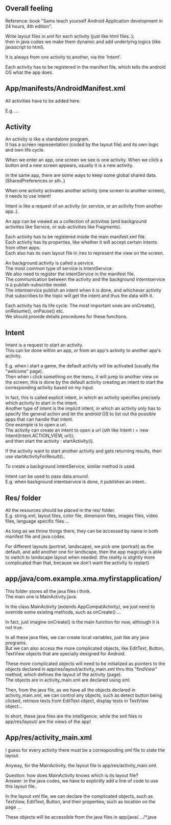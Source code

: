 Overall feeling
-------------------------

Reference: book "Sams teach yourself Android Application development in 24 hours, 4th edition".

Write layout files in xml for each activity (just like html files..);  
then in java codes we make them dynamic and add underlying logics (like javascript to html).

It is always from one activity to another, via the 'Intent'.

Each activity has to be registered in the manifest file, which tells the android OS what the app does.


App/manifests/AndroidManifest.xml
--------------------------------------

All activities have to be added here.

E.g. <activity android:name=".MainActivity"> ... </activity>


Activity
----------------------

An activity is like a standalone program.  
It has a screen representation (coded by the layout file) and its own logic and own life cycle.

When we enter an app, one screen we see is one activity.
When we click a button and a new screen appears, usually it is a new activity.

In the same app, there are some ways to keep some global shared data. (SharedPreferences or sth..)
 
When one activity activates another activity (one screen to another screen), it needs to use Intent!

Intent is like a request of an activity (or service, or an activity from another app..).

An app can be viewed as a collection of activities (and background activities like Service, or sub-activities like Fragments).

Each activity has to be registered inside the main manifest.xml file.  
Each activity has its properties, like whether it will accept certain intents from other apps.  
Each also has its own layout file in /res to represent the view on the screen.

An background activity is called a service.  
The most common type of service is IntentService.  
We also need to register the intentService in the manifest file.  
The communication between the activity and the background interntservice is a publish-subscribe model.  
The intentservice publish an intent when it is done, and whichever activity that subscribes to the topic will get the intent and thus the data with it.

Each activity has its life cycle.
The most important ones are onCreate(), onResume(), onPause() etc.  
We should provide details procedures for these functions.


Intent
-------------------------

Intent is a request to start an activity.  
This can be done within an app, or from an app's activity to another app's activity.

E.g. when i start a game, the default activity will be activated (usually the "welcome" page).  
Then when i click something on the menu, it will jump to another view on the screen; 
this is done by the default activity creating an intent to start the corresponding activity based on my input.

In fact, this is called explicit intent, in which an activity specifies precisely which activity to start in the intent.  
Another type of intent is the implicit intent, in which an activity only has to specify the general action and let the android OS to list out the possible apps that can handle that intent.  
One example is to open a url.  
The activity can create an intent to open a url (sth like Intent i = new Intent(Intent.ACTION_VIEW, url));  
and then start the activity : startActivity(i).

If the activity want to start another activity and gets returning results, then use startActivityForResult()..

To create a background intentService, similar method is used.

Intent can be used to pass data around.  
E.g. when background intentservice is done, it publishes an intent..


Res/ folder
----------------------------------

All the resources should be placed in the res/ folder.  
E.g. string.xml, layout files, color file, dimension files, images files, video files, language specific files ...  

As long as we throw things there, they can be accessed by name in both manifest file and java codes.

For different layouts (portrait, landscape), we pick one (portrait) as the default, 
and add another one for landscape, then the app magically is able to switch to landscape layout when needed. 
(the reality is slightly more complicated than that, because we don't want the activity to restart)


app/java/com.example.xma.myfirstapplication/
----------------------------------------

This folder stores all the java files i think.  
The main one is MainActivity.java.

In the class MainActivity (extends AppCompatActivity), 
we just need to override some existing methods, such as onCreate() ...

In fact, just imagine onCreate() is the main function for now, although it is not true.

In all these java files, we can create local variables, just like any java programs.  
But we can also access the more complicated objects, like EditText, Button, TextView objects
that are specially designed for Android.

These more complicated objects will need to be initialized as pointers to the objects declared in
app/res/layout/activity_main.xml thru this "findView" method, which defines the layout of the activity (page).  
The objects are in activity_main.xml are declared using xml.

Then, from the java file, as we have all the objects declared in activity_main.xml,
we can control any objects, such as detect button being clicked, retrieve texts from EditText object,
display texts in TextView object...

In short, these java files are the intelligence; 
while the xml files in app/res/layout/ are the views of the app!


App/res/activity_main.xml
---------------------------------

I guess for every activity there must be a corresponding xml file to state the layout.

Anyway, for the MainActivity, the layout file is app/res/activity_main.xml.

Question: how does MainActivity knows which is its layout file?  
Answer: in the java codes, we have to explicitly add a line of code to use this layout file..

In the layout xml file, we can declare the complicated objects, such as
TextView, EditText, Button, and their properties, such as location on the page ...

These objects will be accessible from the java files in app/java/..../*.java 

